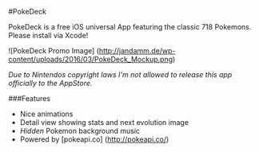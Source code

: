 #PokeDeck

PokeDeck is a free iOS universal App featuring the classic 718 Pokemons.    
Please install via Xcode!

![PokeDeck Promo Image] (http://jandamm.de/wp-content/uploads/2016/03/PokeDeck_Mockup.png)

*Due to Nintendos copyright laws I'm not allowed to release this app officially to the AppStore.*

###Features
* Nice animations
* Detail view showing stats and next evolution image
* *Hidden* Pokemon background music
* Powered by [pokeapi.co] (http://pokeapi.co/)
